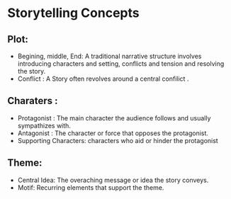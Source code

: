 # Storytelling Concepts 
## Plot:
- Begining, middle, End: A traditional narrative structure involves introducing characters and setting, conflicts and tension and resolving the story.
-  Conflict : A Story often revolves around a central confilict .

## Charaters : 
- Protagonist : The main character the audience follows and usually sympathizes with.
- Antagonist : The character or force that opposes the protagonist.
- Supporting Characters: characters who aid or hinder the protagonist

## Theme: 
- Central Idea: The overaching message or idea the story conveys.
- Motif: Recurring elements that support the theme.
